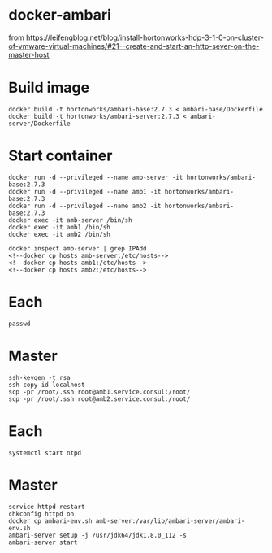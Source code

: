 # docker-ambari
from https://leifengblog.net/blog/install-hortonworks-hdp-3-1-0-on-cluster-of-vmware-virtual-machines/#21--create-and-start-an-http-sever-on-the-master-host

# Build image

```
docker build -t hortonworks/ambari-base:2.7.3 < ambari-base/Dockerfile
docker build -t hortonworks/ambari-server:2.7.3 < ambari-server/Dockerfile
```
# Start container
```
docker run -d --privileged --name amb-server -it hortonworks/ambari-base:2.7.3
docker run -d --privileged --name amb1 -it hortonworks/ambari-base:2.7.3
docker run -d --privileged --name amb2 -it hortonworks/ambari-base:2.7.3
docker exec -it amb-server /bin/sh
docker exec -it amb1 /bin/sh
docker exec -it amb2 /bin/sh

docker inspect amb-server | grep IPAdd
<!--docker cp hosts amb-server:/etc/hosts-->
<!--docker cp hosts amb1:/etc/hosts-->
<!--docker cp hosts amb2:/etc/hosts-->
```
# Each
```
passwd
```

# Master
```
ssh-keygen -t rsa
ssh-copy-id localhost
scp -pr /root/.ssh root@amb1.service.consul:/root/
scp -pr /root/.ssh root@amb2.service.consul:/root/
```
# Each
```
systemctl start ntpd
```
# Master
```
service httpd restart
chkconfig httpd on
docker cp ambari-env.sh amb-server:/var/lib/ambari-server/ambari-env.sh
ambari-server setup -j /usr/jdk64/jdk1.8.0_112 -s
ambari-server start
```
